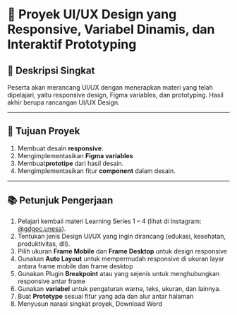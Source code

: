 # 📱 Proyek UI/UX Design yang Responsive, Variabel Dinamis, dan Interaktif Prototyping

## 📝 Deskripsi Singkat
Peserta akan merancang UI/UX dengan menerapkan materi yang telah dipelajari, yaitu responsive design, Figma variables, dan prototyping. Hasil akhir berupa rancangan UI/UX Design.

---

## 🎯 Tujuan Proyek
1. Membuat desain **responsive**.
2. Mengimplementasikan **Figma variables**
3. Membuat**prototipe** dari hasil desain.
4. Mengimplementasikan fitur **component** dalam desain.

---

## 📚 Petunjuk Pengerjaan
1. Pelajari kembali materi Learning Series 1 – 4 (lihat di Instagram: [@gdgoc.unesa](https://instagram.com/gdgoc.unesa)).
2. Tentukan jenis Design UI/UX yang ingin dirancang (edukasi, kesehatan, produktivitas, dll).
3. Pilih ukuran **Frame Mobile** dan **Frame Desktop** untuk design responsive
4. Gunakan **Auto Layout** untuk mempermudah responsive di ukuran layar antara frame mobile dan frame desktop
5. Gunakan Plugin **Breakpoint** atau yang sejenis untuk menghubungkan responsive antar frame
6. Gunakan **variabel** untuk pengaturan warna, teks, ukuran, dan lainnya.
7. Buat **Prototype** sesuai fitur yang ada dan alur antar halaman
8. Menyusun narasi singkat proyek, Download Word
